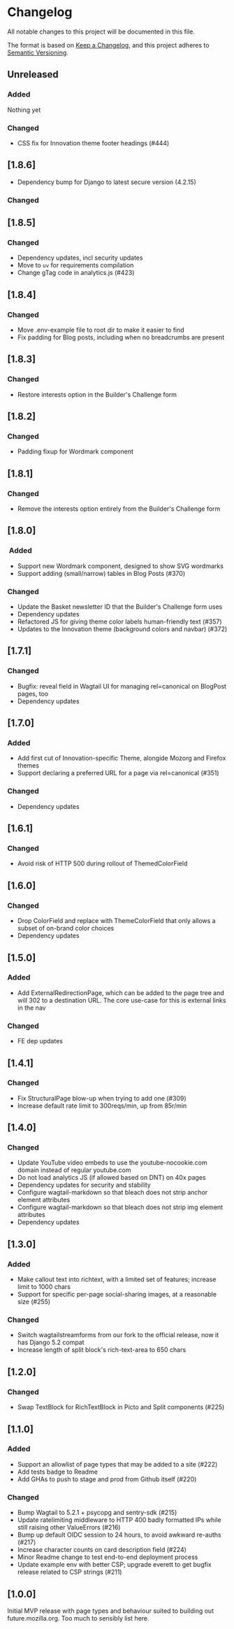 # Changelog

All notable changes to this project will be documented in this file.

The format is based on [Keep a Changelog](https://keepachangelog.com/en/1.0.0/),
and this project adheres to [Semantic Versioning](https://semver.org/spec/v2.0.0.html).

## Unreleased

### Added

Nothing yet

### Changed

* CSS fix for Innovation theme footer headings (#444)

## [1.8.6]

* Dependency bump for Django to latest secure version (4.2.15)

### Changed

## [1.8.5]

### Changed

* Dependency updates, incl security updates
* Move to `uv` for requirements compilation
* Change gTag code in analytics.js (#423)

## [1.8.4]

### Changed

* Move .env-example file to root dir to make it easier to find
* Fix padding for Blog posts, including when no breadcrumbs are present

## [1.8.3]

### Changed

* Restore interests option in the Builder's Challenge form

## [1.8.2]

### Changed

* Padding fixup for Wordmark component

## [1.8.1]

### Changed

* Remove the interests option entirely from the Builder's Challenge form

## [1.8.0]

###  Added

* Support new Wordmark component, designed to show SVG wordmarks
* Support adding (small/narrow) tables in Blog Posts (#370)

### Changed

* Update the Basket newsletter ID that the Builder's Challenge form uses
* Dependency updates
* Refactored JS for giving theme color labels human-friendly text (#357)
* Updates to the Innovation theme (background colors and navbar) (#372)

## [1.7.1]

### Changed

* Bugfix: reveal field in Wagtail UI for managing rel=canonical on BlogPost pages, too
* Dependency updates

## [1.7.0]

### Added

* Add first cut of Innovation-specific Theme, alongide Mozorg and Firefox themes
* Support declaring a preferred URL for a page via rel=canonical (#351)

### Changed

* Dependency updates

## [1.6.1]

### Changed

* Avoid risk of HTTP 500 during rollout of ThemedColorField

## [1.6.0]

### Changed

* Drop ColorField and replace with ThemeColorField that only allows a subset of on-brand color choices
* Dependency updates

## [1.5.0]

### Added

* Add ExternalRedirectionPage, which can be added to the page tree and will 302 to a destination URL. The core use-case for this is external links in the nav

### Changed

* FE dep updates

## [1.4.1]

### Changed

* Fix StructuralPage blow-up when trying to add one (#309)
* Increase default rate limit to 300reqs/min, up from 85r/min

## [1.4.0]

### Changed

* Update YouTube video embeds to use the youtube-nocookie.com domain instead of regular youtube.com
* Do not load analytics JS (if allowed based on DNT) on 40x pages
* Dependency updates for security and stability
* Configure wagtail-markdown so that bleach does not strip anchor element attributes
* Configure wagtail-markdown so that bleach does not strip img element attributes
* Dependency updates

## [1.3.0]

### Added

* Make callout text into richtext, with a limited set of features; increase limit to 1000 chars
* Support for specific per-page social-sharing images, at a reasonable size (#255)

### Changed

* Switch wagtailstreamforms from our fork to the official release, now it has Django 5.2 compat
* Increase length of split block's rich-text-area to 650 chars

## [1.2.0]

### Changed

* Swap TextBlock for RichTextBlock in Picto and Split components (#225)

## [1.1.0]

### Added

* Support an allowlist of page types that may be added to a site (#222)
* Add tests badge to Readme
* Add GHAs to push to stage and prod from Github itself (#220)

### Changed

* Bump Wagtail to 5.2.1 + psycopg and sentry-sdk (#215)
* Update ratelimiting middleware to HTTP 400 badly formatted IPs while still raising other ValueErrors (#216)
* Bump up default OIDC session to 24 hours, to avoid awkward re-auths (#217)
* Increase character counts on card description field (#224)
* Minor Readme change to test end-to-end deployment process
* Update example env with better CSP; upgrade everett to get bugfix release related to CSP strings (#211)

## [1.0.0]

Initial MVP release with page types and behaviour suited to building out future.mozilla.org. Too much to sensibly list here.
